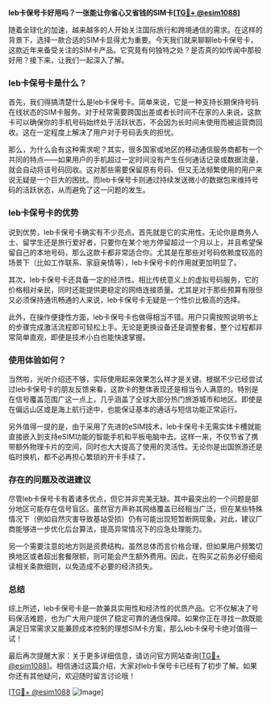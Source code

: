 **leb卡保号卡好用吗？一张能让你省心又省钱的SIM卡[[TG💪+ @esim1088](https://t.me/s/esim1088)]**

随着全球化的加速，越来越多的人开始关注国际旅行和跨境通信的需求。在这样的背景下，选择一款合适的SIM卡显得尤为重要。今天我们就来聊聊leb卡保号卡，这款近年来备受关注的SIM卡产品。它究竟有何独特之处？是否真的如传闻中那般好用？接下来，让我们一起深入了解。

### leb卡保号卡是什么？

首先，我们得搞清楚什么是leb卡保号卡。简单来说，它是一种支持长期保持号码在线状态的SIM卡服务。对于经常需要跨国出差或者长时间不在家的人来说，这款卡可以确保你的手机号码始终处于活跃状态，不会因为长时间未使用而被运营商回收。这在一定程度上解决了用户对于号码丢失的担忧。

那么，为什么会有这种需求呢？其实，很多国家或地区的移动通信服务商都有一个共同的特点——如果用户的手机超过一定时间没有产生任何通话记录或数据流量，就会自动将该号码回收。这对那些需要保留原有号码、但又无法频繁使用的用户来说无疑是一个巨大的困扰。而leb卡保号卡则通过持续发送微小的数据包来维持号码的活跃状态，从而避免了这一问题的发生。

### leb卡保号卡的优势

说到优势，leb卡保号卡确实有不少亮点。首先就是它的实用性。无论你是商务人士、留学生还是旅行爱好者，只要你在某个地方停留超过一个月以上，并且希望保留自己的本地号码，那么这款卡都非常适合你。尤其是在那些对号码依赖度较高的场景下（比如工作联系、家庭亲情等），leb卡保号卡的作用就更加明显了。

其次，leb卡保号卡还具备一定的经济性。相比传统意义上的虚拟号码服务，它的价格相对亲民，同时还能提供更稳定的网络连接质量。尤其是对于那些预算有限但又必须保持通讯畅通的人来说，leb卡保号卡无疑是一个性价比极高的选择。

此外，在操作便捷性方面，leb卡保号卡也做得相当不错。用户只需按照说明书上的步骤完成激活流程即可轻松上手。无论是更换设备还是调整套餐，整个过程都非常简单直观，即便是技术小白也能快速掌握。

### 使用体验如何？

当然啦，光听介绍还不够，实际使用起来效果怎么样才是关键。根据不少已经尝试过leb卡保号卡的朋友反馈来看，这款卡的整体表现还是相当令人满意的。特别是在信号覆盖范围广这一点上，几乎涵盖了全球大部分热门旅游城市和地区。即使是在偏远山区或是海上航行途中，也能保证基本的通话与短信功能正常运行。

另外值得一提的是，由于采用了先进的eSIM技术，leb卡保号卡无需实体卡槽就能直接嵌入到支持eSIM功能的智能手机和平板电脑中去。这样一来，不仅节省了携带额外物理卡片的空间，同时也大大提高了使用的灵活性。无论你是出国旅游还是临时换机，都不必再担心繁琐的开卡手续了。

### 存在的问题及改进建议

尽管leb卡保号卡有着诸多优点，但它并非完美无缺。其中最突出的一个问题是部分地区可能存在信号盲区。虽然官方声称其网络覆盖已经相当广泛，但在某些特殊情况下（例如自然灾害导致基站受损）仍有可能出现短暂断网现象。对此，建议厂商能够进一步优化后台算法，提高异常情况下的应急处理能力。

另一个需要注意的地方则是资费结构。虽然总体而言价格合理，但如果用户频繁切换地区或者超出套餐限额，则可能会产生额外费用。因此，在购买之前务必仔细阅读相关条款细则，以免造成不必要的经济损失。

### 总结

综上所述，leb卡保号卡是一款兼具实用性和经济性的优质产品。它不仅解决了号码保活难题，也为广大用户提供了稳定可靠的通信保障。如果你正在寻找一款既能满足日常需求又能兼顾成本控制的理想SIM卡方案，那么leb卡保号卡绝对值得一试！

最后再次提醒大家：关于更多详细信息，请访问官方网站查询[[TG💪+ @esim1088](https://t.me/s/esim1088)]。相信通过这篇介绍，大家对leb卡保号卡已经有了初步了解。如果你还有其他疑问，欢迎随时留言讨论哦！

[[TG💪+ @esim1088](https://t.me/s/esim1088) ![Image](https://i.postimg.cc/4NQfJmqS/Snipaste-2025-05-13-00-14-12.png)]